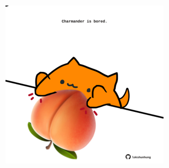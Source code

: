 <!-- built at 03/03/2023, 20:00:59 UTC -->
<p align="center">
  <img width="500" height="500" src="./ReadmeImage.svg">
</p>
